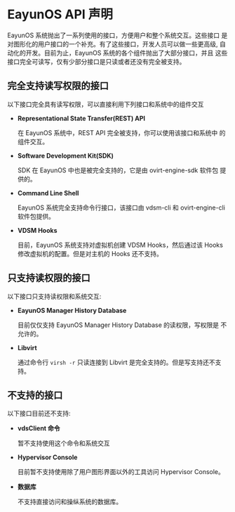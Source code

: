 # EayunOS API 声明

EayunOS 系统抛出了一系列使用的接口，方便用户和整个系统交互。这些接口
是对图形化的用户接口的一个补充。有了这些接口，开发人员可以做一些更高级,
自动化的开发。目前为止，EayunOS 系统的各个组件抛出了大部分接口，并且
这些接口完全可读写，仅有少部分接口是只读或者还没有完全被支持。

## 完全支持读写权限的接口

以下接口完全具有读写权限，可以直接利用下列接口和系统中的组件交互

- **Representational State Transfer(REST) API**

  在 EayunOS 系统中，REST API 完全被支持，你可以使用该接口和系统中
  的组件交互。

- **Software Development Kit(SDK)**

  SDK 在 EayunOS 中也是被完全支持的，它是由 ovirt-engine-sdk 软件包 提供的。

- **Command Line Shell**

  EayunOS 系统完全支持命令行接口，该接口由 vdsm-cli 和 ovirt-engine-cli
  软件包提供。

- **VDSM Hooks**

  目前，EayunOS 系统支持对虚拟机创建 VDSM Hooks，然后通过该 Hooks
  修改虚拟机的配置。但是对主机的 Hooks 还不支持。

## 只支持读权限的接口

以下接口只支持读权限和系统交互:

- **EayunOS Manager History Database**

  目前仅仅支持 EayunOS Manager History Database 的读权限，写权限是
  不允许的。

- **Libvirt**

  通过命令行 `virsh -r` 只读连接到 Libvirt
  是完全支持的。但是写支持还不支持。

## 不支持的接口

以下接口目前还不支持:

- **vdsClient 命令**

  暂不支持使用这个命令和系统交互

- **Hypervisor Console**

  目前暂不支持使用除了用户图形界面以外的工具访问 Hypervisor Console。

- **数据库**

  不支持直接访问和操纵系统的数据库。
